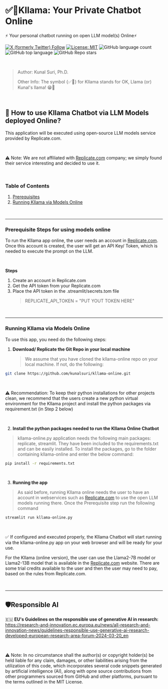 # ✅🦙Kllama: Your Private Chatbot Online

⚡ Your personal chatbot running on open LLM model(s) Online⚡

[![X (formerly Twitter) Follow](https://img.shields.io/twitter/follow/kunalsuri)](https://twitter.com/kunalsuri)
[![License: MIT](https://img.shields.io/badge/License-MIT-yellow.svg)](https://opensource.org/licenses/MIT)
![GitHub language count](https://img.shields.io/github/languages/count/kunalsuri/kllama)
![GitHub top language](https://img.shields.io/github/languages/top/kunalsuri/kllama?color=yellow)
![GitHub Repo stars](https://img.shields.io/github/stars/kunalsuri/kllama)

<br>

> Author: Kunal Suri, Ph.D.
>
> Other Info: The symbol {✅🦙} for Kllama stands for OK, Llama (or) Kunal's llama! 😁🙏

<br>

## 🚀 How to use Kllama Chatbot via LLM Models deployed Online?
This application will be executed using open-source LLM models service provided by Replicate.com.

<br>

⚠️ Note: We are not affiliated with [Replicate.com](https://replicate.com) company; we simply found their service interesting and decided to use it.

<br>

### Table of Contents
1. [Prerequisites](#Prerequisites)
2. [Running Kllama via Models Online](#Running-Kllama-Online)

<br>

---

### Prerequisite Steps for using models online

To run the Kllama app online, the user needs an account in [Replicate.com](https://replicate.com/). Once this account is created, the user will get an API Key/ Token, which is needed to execute the prompt on the LLM. 

<br>

**Steps**

1. Create an account in Replicate.com
2. Get the API token from your Replicate.com
3. Place the API token in the .streamlit/secrets.tom file
   > REPLICATE_API_TOKEN = "PUT YOUT TOKEN HERE"

<br>

---

### Running Kllama via Models Online

To use this app, you need do the following steps:

1. **Download/ Replicate the Git Repo in your local machine**

   > We assume that you have cloned the kllama-online repo on your local machine. If not, do the following:

```bash
git clone https://github.com/kunalsuri/kllama-online.git
```

<br>

⚠️ Recommendation: To keep their python installations for other projects clean, we recommend that the users create a new python virtual environment for the Kllama project and install the python packages via requirement.txt (in Step 2 below)

<br>

2. **Install the python packages needed to run the Kllama Online Chatbot**

> kllama-online.py application needs the following main packages: replicate, streamlit. They have been included to the requirements.txt and can be easily installed. To install the packages, go to the folder containing kllama-online and enter the below command:

```bash
pip install -r requirements.txt
```

<br>

3. **Running the app**

> As said before, running Kllama online needs the user to have an account in webservices such as [Replicate.com](https://replicate.com/) to use the open LLM models running there. Once the Prerequisite step run the following command

```bash
streamlit run kllama-online.py
```
   
<br>

✅ If configured and executed properly, the Kllama Chatbot will start running via the kllama-online.py app on your web browser and will be ready for your use.

For the Kllama (online version), the user can use the Llama2-7B model or Llama2-13B model that is available in the [Replicate.com](https://replicate.com) website. There are some trial credits available to the user and then the user may need to pay, based on the rules from Replicate.com.

<br>

---

## 🛡️Responsible AI 
:european_union: **EU's Guidelines on the responsible use of generative AI in research:** https://research-and-innovation.ec.europa.eu/news/all-research-and-innovation-news/guidelines-responsible-use-generative-ai-research-developed-european-research-area-forum-2024-03-20_en

<br>

⚠️ Note: In no circumstance shall the author(s) or copyright holder(s) be held liable for any claim, damages, or other liabilities arising from the utilization of this code, which incorporates several code snippets generated by artificial intelligence (AI), along with opne source contributions from other programmers sourced from GitHub and other platforms, pursuant to the terms outlined in the MIT License.



